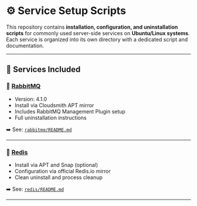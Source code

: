 # ⚙️ Service Setup Scripts

This repository contains **installation, configuration, and uninstallation scripts** for commonly used server-side services on **Ubuntu/Linux systems**. Each service is organized into its own directory with a dedicated script and documentation.

---

## 📁 Services Included

### 🐰 [RabbitMQ](./rabbitmq/)

- Version: 4.1.0
- Install via Cloudsmith APT mirror
- Includes RabbitMQ Management Plugin setup
- Full uninstallation instructions

➡️ See: [`rabbitmq/README.md`](./rabbitmq/README.md)

---

### 🧠 [Redis](./redis/)

- Install via APT and Snap (optional)
- Configuration via official Redis.io mirror
- Clean uninstall and process cleanup

➡️ See: [`redis/README.md`](./redis/README.md)

---

